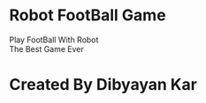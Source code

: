 # Robot FootBall Game
Play FootBall With Robot
<br>The Best Game Ever</br>

# Created By Dibyayan Kar

